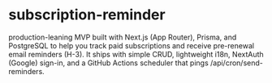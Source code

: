 # subscription-reminder
production-leaning MVP built with Next.js (App Router), Prisma, and PostgreSQL to help you track paid subscriptions and receive pre-renewal email reminders (H-3). It ships with simple CRUD, lightweight i18n, NextAuth (Google) sign-in, and a GitHub Actions scheduler that pings /api/cron/send-reminders.